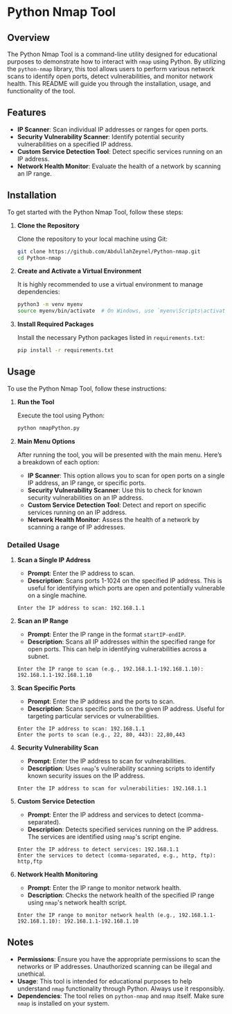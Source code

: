 # Python Nmap Tool

## Overview

The Python Nmap Tool is a command-line utility designed for educational purposes to demonstrate how to interact with `nmap` using Python. By utilizing the `python-nmap` library, this tool allows users to perform various network scans to identify open ports, detect vulnerabilities, and monitor network health. This README will guide you through the installation, usage, and functionality of the tool.

## Features

- **IP Scanner**: Scan individual IP addresses or ranges for open ports.
- **Security Vulnerability Scanner**: Identify potential security vulnerabilities on a specified IP address.
- **Custom Service Detection Tool**: Detect specific services running on an IP address.
- **Network Health Monitor**: Evaluate the health of a network by scanning an IP range.

## Installation

To get started with the Python Nmap Tool, follow these steps:

1. **Clone the Repository**

   Clone the repository to your local machine using Git:

   ```bash
   git clone https://github.com/AbdullahZeynel/Python-nmap.git
   cd Python-nmap
   ```

2. **Create and Activate a Virtual Environment**

   It is highly recommended to use a virtual environment to manage dependencies:

   ```bash
   python3 -m venv myenv
   source myenv/bin/activate  # On Windows, use `myenv\Scripts\activate`
   ```

3. **Install Required Packages**

   Install the necessary Python packages listed in `requirements.txt`:

   ```bash
   pip install -r requirements.txt
   ```

## Usage

To use the Python Nmap Tool, follow these instructions:

1. **Run the Tool**

   Execute the tool using Python:

   ```bash
   python nmapPython.py
   ```

2. **Main Menu Options**

   After running the tool, you will be presented with the main menu. Here’s a breakdown of each option:

   - **IP Scanner**: This option allows you to scan for open ports on a single IP address, an IP range, or specific ports.
   - **Security Vulnerability Scanner**: Use this to check for known security vulnerabilities on an IP address.
   - **Custom Service Detection Tool**: Detect and report on specific services running on an IP address.
   - **Network Health Monitor**: Assess the health of a network by scanning a range of IP addresses.

### Detailed Usage

1. **Scan a Single IP Address**

   - **Prompt**: Enter the IP address to scan.
   - **Description**: Scans ports 1-1024 on the specified IP address. This is useful for identifying which ports are open and potentially vulnerable on a single machine.

   ```plaintext
   Enter the IP address to scan: 192.168.1.1
   ```

2. **Scan an IP Range**

   - **Prompt**: Enter the IP range in the format `startIP-endIP`.
   - **Description**: Scans all IP addresses within the specified range for open ports. This can help in identifying vulnerabilities across a subnet.

   ```plaintext
   Enter the IP range to scan (e.g., 192.168.1.1-192.168.1.10): 192.168.1.1-192.168.1.10
   ```

3. **Scan Specific Ports**

   - **Prompt**: Enter the IP address and the ports to scan.
   - **Description**: Scans specific ports on the given IP address. Useful for targeting particular services or vulnerabilities.

   ```plaintext
   Enter the IP address to scan: 192.168.1.1
   Enter the ports to scan (e.g., 22, 80, 443): 22,80,443
   ```

4. **Security Vulnerability Scan**

   - **Prompt**: Enter the IP address to scan for vulnerabilities.
   - **Description**: Uses `nmap`'s vulnerability scanning scripts to identify known security issues on the IP address.

   ```plaintext
   Enter the IP address to scan for vulnerabilities: 192.168.1.1
   ```

5. **Custom Service Detection**

   - **Prompt**: Enter the IP address and services to detect (comma-separated).
   - **Description**: Detects specified services running on the IP address. The services are identified using `nmap`'s script engine.

   ```plaintext
   Enter the IP address to detect services: 192.168.1.1
   Enter the services to detect (comma-separated, e.g., http, ftp): http,ftp
   ```

6. **Network Health Monitoring**

   - **Prompt**: Enter the IP range to monitor network health.
   - **Description**: Checks the network health of the specified IP range using `nmap`'s network health script.

   ```plaintext
   Enter the IP range to monitor network health (e.g., 192.168.1.1-192.168.1.10): 192.168.1.1-192.168.1.10
   ```

## Notes

- **Permissions**: Ensure you have the appropriate permissions to scan the networks or IP addresses. Unauthorized scanning can be illegal and unethical.
- **Usage**: This tool is intended for educational purposes to help understand `nmap` functionality through Python. Always use it responsibly.
- **Dependencies**: The tool relies on `python-nmap` and `nmap` itself. Make sure `nmap` is installed on your system.
